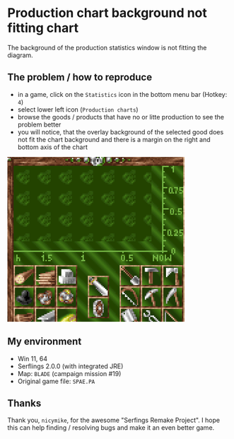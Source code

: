 # Production chart background not fitting chart

The background of the production statistics window is not fitting the diagram.

## The problem / how to reproduce

* in a game, click on the `Statistics` icon in the bottom menu bar (Hotkey: `4`)
* select lower left icon (`Production charts`)
* browse the goods / products that have no or litte production to see the problem better
* you will notice, that the overlay background of the selected good does not fit the chart background and there is a margin on the right and bottom axis of the chart

![Production chart background not fitting chart](img/chart_background.png)

## My environment

* Win 11, 64
* Serflings 2.0.0 (with integrated JRE)
* Map: `BLADE` (campaign mission #19)
* Original game file: `SPAE.PA`

## Thanks

Thank you, `nicymike`, for the awesome "Serfings Remake Project". I hope this can help finding / resolving bugs and make it an even better game.
